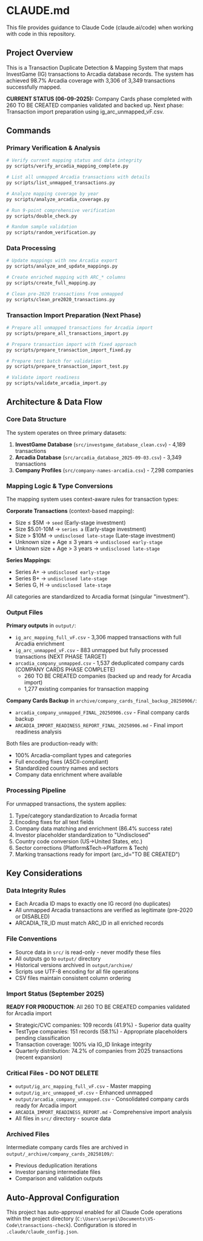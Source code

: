 # CLAUDE.md

This file provides guidance to Claude Code (claude.ai/code) when working with code in this repository.

## Project Overview

This is a Transaction Duplicate Detection & Mapping System that maps InvestGame (IG) transactions to Arcadia database records. The system has achieved 98.7% Arcadia coverage with 3,306 of 3,349 transactions successfully mapped.

**CURRENT STATUS (06-09-2025):** Company Cards phase completed with 260 TO BE CREATED companies validated and backed up. Next phase: Transaction import preparation using ig_arc_unmapped_vF.csv.

## Commands

### Primary Verification & Analysis
```bash
# Verify current mapping status and data integrity
py scripts/verify_arcadia_mapping_complete.py

# List all unmapped Arcadia transactions with details
py scripts/list_unmapped_transactions.py

# Analyze mapping coverage by year
py scripts/analyze_arcadia_coverage.py

# Run 9-point comprehensive verification
py scripts/double_check.py

# Random sample validation
py scripts/random_verification.py
```

### Data Processing
```bash
# Update mappings with new Arcadia export
py scripts/analyze_and_update_mappings.py

# Create enriched mapping with ARC_* columns
py scripts/create_full_mapping.py

# Clean pre-2020 transactions from unmapped
py scripts/clean_pre2020_transactions.py
```

### Transaction Import Preparation (Next Phase)
```bash
# Prepare all unmapped transactions for Arcadia import
py scripts/prepare_all_transactions_import.py

# Prepare transaction import with fixed approach
py scripts/prepare_transaction_import_fixed.py

# Prepare test batch for validation
py scripts/prepare_transaction_import_test.py

# Validate import readiness
py scripts/validate_arcadia_import.py
```

## Architecture & Data Flow

### Core Data Structure
The system operates on three primary datasets:
1. **InvestGame Database** (`src/investgame_database_clean.csv`) - 4,189 transactions
2. **Arcadia Database** (`src/arcadia_database_2025-09-03.csv`) - 3,349 transactions  
3. **Company Profiles** (`src/company-names-arcadia.csv`) - 7,298 companies

### Mapping Logic & Type Conversions

The mapping system uses context-aware rules for transaction types:

**Corporate Transactions** (context-based mapping):
- Size ≤ $5M → `seed` (Early-stage investment)
- Size $5.01-10M → `series a` (Early-stage investment)
- Size > $10M → `undisclosed late-stage` (Late-stage investment)
- Unknown size + Age ≤ 3 years → `undisclosed early-stage`
- Unknown size + Age > 3 years → `undisclosed late-stage`

**Series Mappings**:
- Series A+ → `undisclosed early-stage`
- Series B+ → `undisclosed late-stage`
- Series G, H → `undisclosed late-stage`

All categories are standardized to Arcadia format (singular "investment").

### Output Files

**Primary outputs** in `output/`:
- `ig_arc_mapping_full_vF.csv` - 3,306 mapped transactions with full Arcadia enrichment
- `ig_arc_unmapped_vF.csv` - 883 unmapped but fully processed transactions (NEXT PHASE TARGET)
- `arcadia_company_unmapped.csv` - 1,537 deduplicated company cards (COMPANY CARDS PHASE COMPLETE)
  - 260 TO BE CREATED companies (backed up and ready for Arcadia import)
  - 1,277 existing companies for transaction mapping

**Company Cards Backup** in `archive/company_cards_final_backup_20250906/`:
- `arcadia_company_unmapped_FINAL_20250906.csv` - Final company cards backup
- `ARCADIA_IMPORT_READINESS_REPORT_FINAL_20250906.md` - Final import readiness analysis

Both files are production-ready with:
- 100% Arcadia-compliant types and categories
- Full encoding fixes (ASCII-compliant)
- Standardized country names and sectors
- Company data enrichment where available

### Processing Pipeline

For unmapped transactions, the system applies:
1. Type/category standardization to Arcadia format
2. Encoding fixes for all text fields
3. Company data matching and enrichment (86.4% success rate)
4. Investor placeholder standardization to "Undisclosed" 
5. Country code conversion (US→United States, etc.)
6. Sector corrections (Platform&Tech→Platform & Tech)
7. Marking transactions ready for import (arc_id="TO BE CREATED")

## Key Considerations

### Data Integrity Rules
- Each Arcadia ID maps to exactly one IG record (no duplicates)
- All unmapped Arcadia transactions are verified as legitimate (pre-2020 or DISABLED)
- ARCADIA_TR_ID must match ARC_ID in all enriched records

### File Conventions
- Source data in `src/` is read-only - never modify these files
- All outputs go to `output/` directory
- Historical versions archived in `output/archive/`
- Scripts use UTF-8 encoding for all file operations
- CSV files maintain consistent column ordering

### Import Status (September 2025)
**READY FOR PRODUCTION**: All 260 TO BE CREATED companies validated for Arcadia import
- Strategic/CVC companies: 109 records (41.9%) - Superior data quality
- TestType companies: 151 records (58.1%) - Appropriate placeholders pending classification
- Transaction coverage: 100% via IG_ID linkage integrity
- Quarterly distribution: 74.2% of companies from 2025 transactions (recent expansion)

### Critical Files - DO NOT DELETE
- `output/ig_arc_mapping_full_vF.csv` - Master mapping
- `output/ig_arc_unmapped_vF.csv` - Enhanced unmapped
- `output/arcadia_company_unmapped.csv` - Consolidated company cards ready for Arcadia import
- `ARCADIA_IMPORT_READINESS_REPORT.md` - Comprehensive import analysis
- All files in `src/` directory - source data

### Archived Files
Intermediate company cards files are archived in `output/_archive/company_cards_20250109/`:
- Previous deduplication iterations
- Investor parsing intermediate files
- Comparison and validation outputs

## Auto-Approval Configuration

This project has auto-approval enabled for all Claude Code operations within the project directory (`C:\Users\sergei\Documents\VS-Code\transactions-check`). Configuration is stored in `.claude/claude_config.json`.